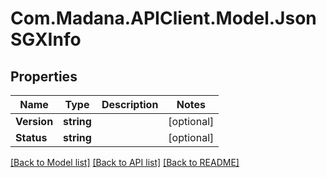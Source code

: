 
# Com.Madana.APIClient.Model.JsonSGXInfo

## Properties

Name | Type | Description | Notes
------------ | ------------- | ------------- | -------------
**Version** | **string** |  | [optional] 
**Status** | **string** |  | [optional] 

[[Back to Model list]](../README.md#documentation-for-models)
[[Back to API list]](../README.md#documentation-for-api-endpoints)
[[Back to README]](../README.md)

